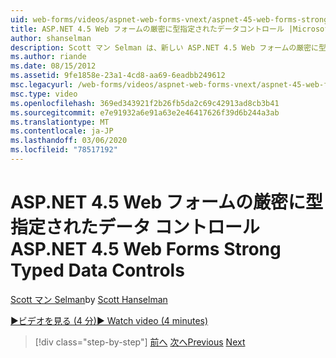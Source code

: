 ```yaml
---
uid: web-forms/videos/aspnet-web-forms-vnext/aspnet-45-web-forms-strong-typed-data-controls
title: ASP.NET 4.5 Web フォームの厳密に型指定されたデータコントロール |Microsoft Docs
author: shanselman
description: Scott マン Selman は、新しい ASP.NET 4.5 Web フォームの厳密に型指定されたデータコントロールを示しています。
ms.author: riande
ms.date: 08/15/2012
ms.assetid: 9fe1858e-23a1-4cd8-aa69-6eadbb249612
msc.legacyurl: /web-forms/videos/aspnet-web-forms-vnext/aspnet-45-web-forms-strong-typed-data-controls
msc.type: video
ms.openlocfilehash: 369ed343921f2b26fb5da2c69c42913ad8cb3b41
ms.sourcegitcommit: e7e91932a6e91a63e2e46417626f39d6b244a3ab
ms.translationtype: MT
ms.contentlocale: ja-JP
ms.lasthandoff: 03/06/2020
ms.locfileid: "78517192"
---
```

# <a name="aspnet-45-web-forms-strong-typed-data-controls"></a><span data-ttu-id="aefdb-103">ASP.NET 4.5 Web フォームの厳密に型指定されたデータ コントロール</span><span class="sxs-lookup"><span data-stu-id="aefdb-103">ASP.NET 4.5 Web Forms Strong Typed Data Controls</span></span>

<span data-ttu-id="aefdb-104">[Scott マン Selman](https://github.com/shanselman)</span><span class="sxs-lookup"><span data-stu-id="aefdb-104">by [Scott Hanselman](https://github.com/shanselman)</span></span>

[<span data-ttu-id="aefdb-105">&#9654;ビデオを見る (4 分)</span><span class="sxs-lookup"><span data-stu-id="aefdb-105">&#9654; Watch video (4 minutes)</span></span>](https://channel9.msdn.com/Blogs/ASP-NET-Site-Videos/aspnet-45-web-forms-strong-typed-data-controls)

> [!div class="step-by-step"]
> <span data-ttu-id="aefdb-106">[前へ](aspnet-45-web-forms-model-binding.md)
> [次へ](aspnet-vnext-videos-bundling-and-minification.md)</span><span class="sxs-lookup"><span data-stu-id="aefdb-106">[Previous](aspnet-45-web-forms-model-binding.md)
[Next](aspnet-vnext-videos-bundling-and-minification.md)</span></span>
